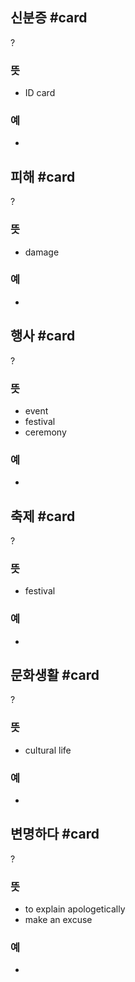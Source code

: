 ## 신분증 #card
?
### 뜻
- ID card
### 예
-
<!--SR:!2025-02-04,107,290-->

## 피해 #card
?
### 뜻
- damage
### 예
-
<!--SR:!2025-05-04,124,230-->

## 행사 #card
?
### 뜻
- event
- festival
- ceremony
### 예
-
<!--SR:!2025-02-19,31,170-->

## 축제 #card
?
### 뜻
- festival
### 예
-
<!--SR:!2025-03-11,64,246-->

## 문화생활 #card
?
### 뜻
- cultural life
### 예
-
<!--SR:!2025-03-16,55,266-->

## 변명하다 #card
?
### 뜻
- to explain apologetically
- make an excuse
### 예
-
